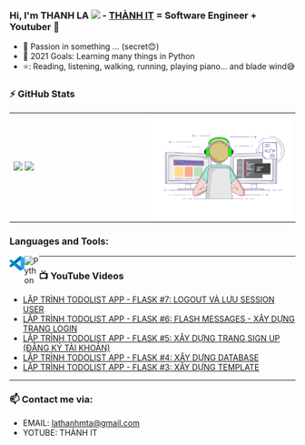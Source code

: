 ### Hi, I'm THANH LA <img src="https://media.giphy.com/media/hvRJCLFzcasrR4ia7z/giphy.gif" width="25px"> -  [THÀNH IT][website] = Software Engineer + Youtuber 🌻  


- 🔭 Passion in something ... (secret😊)
- 💪 2021 Goals: Learning many things in Python
- ⭐: Reading, listening, walking, running, playing piano... and blade wind😅

### :zap: GitHub Stats

<table>
<tr>
  <td width="48%">
    <img src="https://github-readme-stats.vercel.app/api?username=ThanhLa1802&show_icons=true&hide=contribs,issues&hide_border=true" />
    <img src="https://github-readme-stats.vercel.app/api/top-langs/?username=ThanhLa1802&layout=compact&show_icons=true&hide_border=true" />
  </td>
  <td width="52%"><img alt="gif" align="right" src=".github/assets/coding-freak.gif"/></td>
</tr>
<table>

### Languages and Tools:
<img align="left" alt="Visual Studio Code" width="26px" src="https://raw.githubusercontent.com/github/explore/80688e429a7d4ef2fca1e82350fe8e3517d3494d/topics/visual-studio-code/visual-studio-code.png" />
<img align="left" alt="Python" width="26px" src="https://upload.wikimedia.org/wikipedia/commons/thumb/0/0a/Python.svg/1200px-Python.svg.png" /> 

---

### 📺 YouTube Videos

<!-- YOUTUBE:START -->
- [LẬP TRÌNH TODOLIST APP - FLASK #7: LOGOUT VÀ LƯU SESSION USER](https://www.youtube.com/watch?v=zw1y2FflUCY)
- [LẬP TRÌNH TODOLIST APP - FLASK #6: FLASH MESSAGES - XÂY DỰNG TRANG LOGIN](https://www.youtube.com/watch?v=S3vIftKd4PY)
- [LẬP TRÌNH TODOLIST APP - FLASK #5: XÂY DỰNG TRANG SIGN UP &lpar;ĐĂNG KÝ TÀI KHOẢN&rpar;](https://www.youtube.com/watch?v=_JoesmZSF24)
- [LẬP TRÌNH TODOLIST APP - FLASK #4: XÂY DỰNG DATABASE](https://www.youtube.com/watch?v=_oz2UhecP54)
- [LẬP TRÌNH TODOLIST APP - FLASK #3: XÂY DỰNG TEMPLATE](https://www.youtube.com/watch?v=vmuG4JpGpYY)
<!-- YOUTUBE:END -->

---

### 📫 Contact me via:
- EMAIL: lathanhmta@gmail.com
- YOTUBE: THÀNH IT

[website]: https://www.youtube.com/channel/UC9L5_YMFz8JfBeQtUic8-3A

